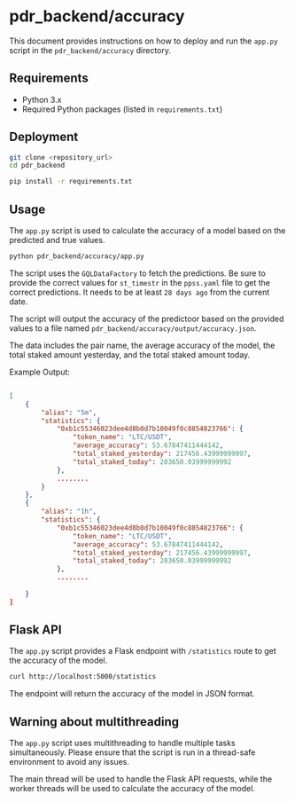 # pdr_backend/accuracy

This document provides instructions on how to deploy and run the `app.py` script in the `pdr_backend/accuracy` directory.

## Requirements

- Python 3.x
- Required Python packages (listed in `requirements.txt`)

## Deployment

```bash
git clone <repository_url>
cd pdr_backend

pip install -r requirements.txt
```

## Usage

The `app.py` script is used to calculate the accuracy of a model based on the predicted and true values.

```bash
python pdr_backend/accuracy/app.py
```


The script uses the `GQLDataFactory` to fetch the predictions. Be sure to provide the correct values for `st_timestr` in the `ppss.yaml` file to get the correct predictions. It needs to be at least `28 days ago` from the current date. 
    
The script will output the accuracy of the predictoor based on the provided values to a file named `pdr_backend/accuracy/output/accuracy.json`.

The data includes the pair name, the average accuracy of the model, the total staked amount yesterday, and the total staked amount today.

Example Output:
```json

[
    {
        "alias": "5m",
        "statistics": {
            "0xb1c55346023dee4d8b0d7b10049f0c8854823766": {
                "token_name": "LTC/USDT",
                "average_accuracy": 53.67847411444142,
                "total_staked_yesterday": 217456.43999999997,
                "total_staked_today": 203650.03999999992
            },
            ........
        }
    },
    {
        "alias": "1h",
        "statistics": {
            "0xb1c55346023dee4d8b0d7b10049f0c8854823766": {
                "token_name": "LTC/USDT",
                "average_accuracy": 53.67847411444142,
                "total_staked_yesterday": 217456.43999999997,
                "total_staked_today": 203650.03999999992
            },
            ........
        
    }
]
```

## Flask API

The `app.py` script provides a Flask endpoint with `/statistics` route to get the accuracy of the model.

```bash
curl http://localhost:5000/statistics
```

The endpoint will return the accuracy of the model in JSON format.


## Warning about multithreading

The `app.py` script uses multithreading to handle multiple tasks simultaneously. Please ensure that the script is run in a thread-safe environment to avoid any issues.

The main thread will be used to handle the Flask API requests, while the worker threads will be used to calculate the accuracy of the model.
